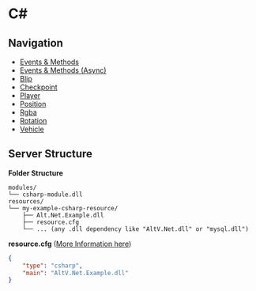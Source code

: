 # C# #

## Navigation

* [Events & Methods](docs/ServerAPI/csharp/Server_CSharp.md)
* [Events & Methods (Async)](docs/ServerAPI/csharp/Server_CSharp_Async.md)
* [Blip](docs/ServerAPI/csharp/Blip.md)
* [Checkpoint](docs/ServerAPI/csharp/Checkpoint.md)
* [Player](docs/ServerAPI/csharp/Player.md)
* [Position](docs/ServerAPI/csharp/Position.md)
* [Rgba](docs/ServerAPI/csharp/Rgba.md)
* [Rotation](docs/ServerAPI/csharp/Rotation.md)
* [Vehicle](docs/ServerAPI/csharp/Vehicle.md)



## Server Structure

**Folder Structure**

```
modules/
└── csharp-module.dll
resources/
└── my-example-csharp-resource/
    ├── Alt.Net.Example.dll
    ├── resource.cfg
    └── ... (any .dll dependency like "AltV.Net.dll" or "mysql.dll")
```

**resource.cfg** ([More Information here](resources/Resource.cfg))

```json
{
    "type": "csharp",
	"main": "AltV.Net.Example.dll"
}
```